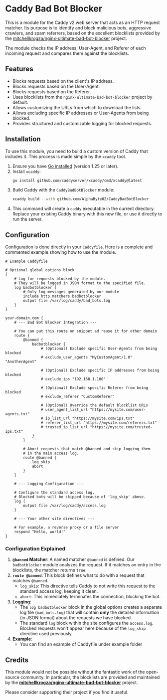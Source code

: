 # Caddy Bad Bot Blocker

This is a module for the Caddy v2 web server that acts as an HTTP request matcher. Its purpose is to identify and block malicious bots, aggressive crawlers, and spam referrers, based on the excellent blocklists provided by the [mitchellkrogza/nginx-ultimate-bad-bot-blocker](https://github.com/mitchellkrogza/nginx-ultimate-bad-bot-blocker) project.

The module checks the IP address, User-Agent, and Referer of each incoming request and compares them against the blocklists.

## Features

-   Blocks requests based on the client's IP address.
-   Blocks requests based on the User-Agent.
-   Blocks requests based on the Referer.
-   Uses blocklists from the `nginx-ultimate-bad-bot-blocker` project by default.
-   Allows customizing the URLs from which to download the lists.
-   Allows excluding specific IP addresses or User-Agents from being blocked.
-   Provides structured and customizable logging for blocked requests.

## Installation

To use this module, you need to build a custom version of Caddy that includes it. This process is made simple by the `xcaddy` tool.

1.  Ensure you have [Go installed](https://golang.org/doc/install) (version 1.25 or later).
2.  Install `xcaddy`:
    ```bash
    go install github.com/caddyserver/xcaddy/cmd/xcaddy@latest
    ```
3.  Build Caddy with the `CaddyBadBotBlocker` module:
    ```bash
    xcaddy build --with github.com/AlphaByte02/CaddyBadBotBlocker
    ```
4.  This command will create a `caddy` executable in the current directory. Replace your existing Caddy binary with this new file, or use it directly to run the server.

## Configuration

Configuration is done directly in your `Caddyfile`. Here is a complete and commented example showing how to use the module.

```caddy
# Example Caddyfile

# Optional global options block
{
    # Log for requests blocked by the module.
    # They will be logged in JSON format to the specified file.
    log badbotblocker {
        # Only log messages generated by our module
        include http.matchers.badbotblocker
        output file /var/log/caddy/bad_bots.log
    }
}

your-domain.com {
    # --- Bad Bot Blocker Integration ---

    # You can put this route on snippet ad reuse it for other domain
    route {
        @banned {
            badbotblocker {
                # (Optional) Exclude specific User-Agents from being blocked
                # exclude_user_agents "MyCustomAgent/1.0" "AnotherAgent"

                # (Optional) Exclude specific IP addresses from being blocked
                # exclude_ips "192.168.1.100"

                # (Optional) Exclude specific Referer from being blocked
                # exclude_referer "CustomReferer"

                # (Optional) Override the default blocklist URLs
                # user_agent_list_url "https://mysite.com/user-agents.txt"
                # ip_list_url "https://mysite.com/ips.txt"
                # referer_list_url "https://mysite.com/referers.txt"
                # trusted_ip_list_url "https://mysite.com/trusted-ips.txt"
            }
        }

        # Abort requests that match @banned and skip logging them
        # in the main access log.
        route @banned {
            log_skip
            abort
        }
    }

    # --- Logging Configuration ---

    # Configure the standard access log.
    # Blocked bots will be skipped because of 'log_skip' above.
    log {
        output file /var/log/caddy/access.log
    }

    # --- Your other site directives ---

    # For example, a reverse proxy or a file server
    respond "Hello, world!"
}
```

### Configuration Explained

1.  **`@banned` Matcher**: A named matcher `@banned` is defined. Our `badbotblocker` module analyzes the request. If it matches an entry in the blocklists, the matcher returns `true`.
2.  **`route @banned`**: This block defines what to do with a request that matches `@banned`.
    -   `log_skip`: This directive tells Caddy to not write this request to the standard access log, keeping it clean.
    -   `abort`: This immediately terminates the connection, blocking the bot.
3.  **Logging**:
    -   The `log badbotblocker` block in the global options creates a separate log file (`bad_bots.log`) that will contain **only** the detailed information (in JSON format) about the requests we have blocked.
    -   The standard `log` block within the site configures the `access.log`. Blocked requests won't appear here because of the `log_skip` directive used previously.
4.  **Example**:
    -   You can find an example of Caddyfile under example folder

## Credits

This module would not be possible without the fantastic work of the open-source community. In particular, the blocklists are provided and maintained by the **[mitchellkrogza/nginx-ultimate-bad-bot-blocker](https://github.com/mitchellkrogza/nginx-ultimate-bad-bot-blocker)** project.

Please consider supporting their project if you find it useful.
